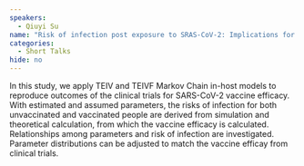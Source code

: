 ```yaml
---
speakers:
  - Qiuyi Su
name: "Risk of infection post exposure to SRAS-CoV-2: Implications for Vaccine Efficacy and Waning Immunity"
categories:
  - Short Talks
hide: no
---
```

In this study, we apply TEIV and TEIVF Markov Chain in-host models to reproduce outcomes of the clinical trials for SARS-CoV-2 vaccine efficacy. With estimated and assumed parameters, the risks of infection for both unvaccinated and vaccinated people are derived from simulation and theoretical calculation, from which the vaccine efficacy is calculated. Relationships among parameters and risk of infection are investigated. Parameter distributions can be adjusted to match the vaccine efficay from clinical trials.
